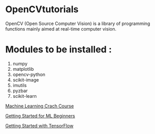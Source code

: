 # OpenCVtutorials
OpenCV (Open Source Computer Vision) is a library of programming functions mainly aimed at real-time computer vision.

# Modules to be installed :
1. numpy
2. matplotlib
3. opencv-python
4. scikit-image
5. imutils
6. pyzbar
7. scikit-learn

[Machine Learning Crach Course](https://developers.google.com/machine-learning/crash-course/)

[Getting Started for ML Beginners](https://www.tensorflow.org/get_started/get_started_for_beginners)

[Getting Started with TensorFlow](https://www.tensorflow.org/get_started/premade_estimators)